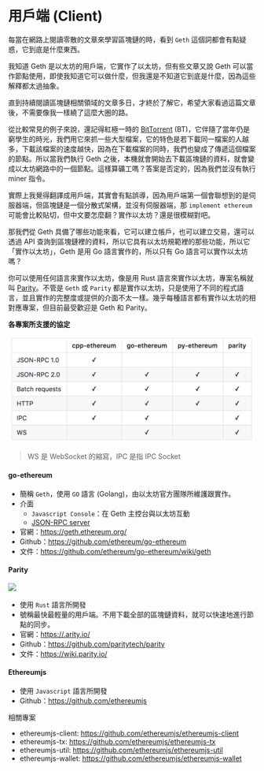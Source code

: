 # 用戶端 (Client)

每當在網路上閱讀零散的文章來學習區塊鏈的時，看到 `Geth` 這個詞都會有點疑惑，它到底是什麼東西。

我知道 Geth 是以太坊的用戶端，它實作了以太坊，但有些文章又說 Geth 可以當作節點使用，即使我知道它可以做什麼，但我還是不知道它到底是什麼，因為這些解釋都太過抽象。

直到持續閱讀區塊鏈相關領域的文章多日，才終於了解它，希望大家看過這篇文章後，不需要像我一樣繞了這麼大圈的路。

從比較常見的例子來說，還記得紅極一時的 [BitTorrent](https://zh.wikipedia.org/wiki/BitTorrent_(%E5%8D%8F%E8%AE%AE)) (BT)，它伴隨了當年仍是窮學生的時光，我們用它來抓一些大型檔案，它的特色是若下載同一檔案的人越多，下載該檔案的速度越快，因為在下載檔案的同時，我們也變成了傳遞這個檔案的節點。所以當我們執行 Geth 之後，本機就會開始去下載區塊鏈的資料，就會變成以太坊網路中的一個節點。這樣算礦工嗎？答案是否定的，因為我們並沒有執行 miner 指令。

實際上我覺得翻譯成用戶端，其實會有點誤導，因為用戶端第一個會聯想到的是伺服器端，但區塊鏈是一個分散式架構，並沒有伺服器端，那 `implement ethereum` 可能會比較貼切，但中文要怎麼翻？實作以太坊？還是很模糊對吧。

那我們從 Geth 具備了哪些功能來看，它可以建立帳戶，也可以建立交易，還可以透過 API 查詢到區塊鏈裡的資料，所以它具有以太坊規範裡的那些功能，所以它「實作以太坊」，Geth 是用 Go 語言實作的，所以只有 Go 語言可以實作以太坊嗎？

你可以使用任何語言來實作以太坊，像是用 Rust 語言來實作以太坊，專案名稱就叫 [Parity](https://github.com/paritytech/parity-ethereum)。不管是 `Geth` 或 `Parity` 都是實作以太坊，只是使用了不同的程式語言，並且實作的完整度或提供的介面不太一樣。幾乎每種語言都有實作以太坊的相對應專案，但目前最受歡迎是 Geth 和 Parity。

**各專案所支援的協定**

![](https://raw.githubusercontent.com/alincode/30-days-smart-contract/master/assets/07_support.png)

> WS 是 WebSocket 的縮寫，IPC 是指 IPC Socket

#### go-ethereum

* 簡稱 `Geth`，使用 `GO` 語言 (Golang)，由以太坊官方團隊所維護跟實作。
* 介面
  * `Javascript Console`：在 Geth 主控台與以太坊互動
  * [JSON-RPC server](https://github.com/ethereum/wiki/wiki/JSON-RPC)
* 官網：<https://geth.ethereum.org/>
* Github：<https://github.com/ethereum/go-ethereum>
* 文件：<https://github.com/ethereum/go-ethereum/wiki/geth>

#### Parity

![](https://wiki.parity.io/images/logo-parity.jpg)

* 使用 `Rust` 語言所開發
* 號稱最快最輕量的用戶端。不用下載全部的區塊鏈資料，就可以快速地進行節點的同步。
* 官網：<https://.arity.io/>
* Github：<https://github.com/paritytech/parity>
* 文件：<https://wiki.parity.io/>

#### Ethereumjs

* 使用 `Javascript` 語言所開發
* Github：<https://github.com/ethereumjs>

相關專案

* ethereumjs-client: <https://github.com/ethereumjs/ethereumjs-client>
* ethereumjs-tx: <https://github.com/ethereumjs/ethereumjs-tx>
* ethereumjs-util: <https://github.com/ethereumjs/ethereumjs-util>
* ethereumjs-wallet: <https://github.com/ethereumjs/ethereumjs-wallet>

<!-- 

**常見功能**

* 帳戶管理
  * 建立帳戶
  * 管理帳戶
  * key 匯入
* 交易
  * 進行轉帳
  * 查詢餘額
* 區塊
  * 挖礦
  * 作為一個節點，同步區塊資料。
  * 將交易寫入至區塊鏈中
  * 查詢區塊內容
  * 驗證區塊
* 智能合約
  * 編譯智能合約
  * 執行智能合約
  * 部署智能合約
* 做為 `HTTP-RPC` 伺服器




```sh
curl -X POST --data '{"jsonrpc":"2.0","method":"net_version","params":[],"id":67}'
```

回應的結果

```json
{
  "id":67,
  "jsonrpc": "2.0",
  "result": "3"
}
```

`result` 值是 3，這裡指的 3 是指網路編號，網路編號 3 是 `Ropsten` 測試網。


-->
